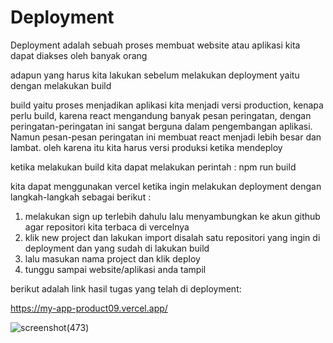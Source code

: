 **<h1>Deployment</h1>**

Deployment adalah sebuah proses membuat website atau aplikasi kita dapat diakses oleh banyak orang

adapun yang harus kita lakukan sebelum melakukan deployment yaitu dengan melakukan build

build yaitu proses menjadikan aplikasi kita menjadi versi production, kenapa perlu build, karena react mengandung banyak pesan peringatan, dengan peringatan-peringatan ini sangat berguna dalam pengembangan aplikasi. Namun pesan-pesan peringatan ini membuat react menjadi lebih besar dan lambat. oleh karena itu kita harus versi produksi ketika mendeploy

ketika melakukan build kita dapat melakukan perintah :
npm run build

kita dapat menggunakan vercel ketika ingin melakukan deployment dengan langkah-langkah sebagai berikut :
1. melakukan sign up terlebih dahulu lalu menyambungkan ke akun github agar repositori kita terbaca di vercelnya
2. klik new project dan lakukan import disalah satu repositori yang ingin di deployment dan yang sudah di lakukan build
3. lalu masukan nama project dan klik deploy 
4. tunggu sampai website/aplikasi anda tampil

berikut adalah link hasil tugas yang telah di deployment:

https://my-app-product09.vercel.app/

 ![screenshot(473)](https://github.com/julydsp/React_July-Dwi-Saputra/blob/feat/deployment/20_deployment/screenshot/Screenshot%20(473).png?row=true)